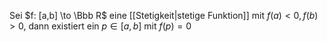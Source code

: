 Sei $f: [a,b] \to \Bbb R$ eine [[Stetigkeit|stetige Funktion]] mit $f(a) < 0, f(b) > 0$, dann existiert ein $p \in [a,b]$ mit $f(p)=0$